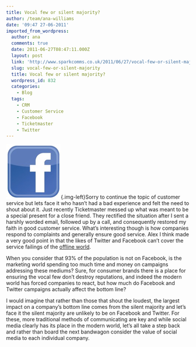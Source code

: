 ```yaml
---
title: Vocal few or silent majority?
author: /team/ana-williams
date: '09:47 27-06-2011'
imported_from_wordpress:
  author: ana
  comments: true
  date: 2011-06-27T08:47:11.000Z
  layout: post
  link: 'http://www.sparkcomms.co.uk/2011/06/27/vocal-few-or-silent-majority/'
  slug: vocal-few-or-silent-majority
  title: Vocal few or silent majority?
  wordpress_id: 832
  categories:
    - Blog
  tags:
    - CRM
    - Customer Service
    - Facebook
    - Ticketmaster
    - Twitter
---
```


![Facebook-logo-1817834_png](Facebook-logo-1817834_png-150x150.jpg){.img-left}Sorry to continue the topic of customer service but lets face it who hasn’t had a bad experience and felt the need to shout about it. Just recently Ticketmaster messed up what was meant to be a special present for a close friend. They rectified the situation after I sent a harshly worded email, followed up by a call, and consequently restored my faith in good customer service. What’s interesting though is how companies respond to complaints and generally ensure good service. Alex I think made a very good point in that the likes of Twitter and Facebook can’t cover the service failings of the [offline world](http://www.sparkcomms.co.uk/index.php/2011/06/social-media-crm-is-only-as-good-as-the-service-it-is-supporting/).

When you consider that 93% of the population is not on Facebook, is the marketing world spending too much time and money on campaigns addressing these mediums? Sure, for consumer brands there is a place for ensuring the vocal few don’t destroy reputations, and indeed the modern world has forced companies to react, but how much do Facebook and Twitter campaigns actually affect the bottom line?

I would imagine that rather than those that shout the loudest, the largest impact on a company’s bottom line comes from the silent majority and let’s face it the silent majority are unlikely to be on Facebook and Twitter. For these, more traditional methods of communicating are key and while social media clearly has its place in the modern world, let’s all take a step back and rather than board the next bandwagon consider the value of social media to each individual company.
